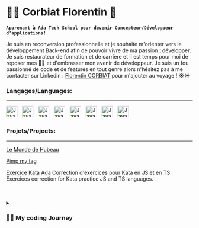 # 👨‍🍳 Corbiat Florentin 👋

**`Apprenant à Ada Tech School pour devenir Concepteur/Développeur d'applications!`**

Je suis en reconversion professionnelle et je souhaite m'orienter vers le développement Back-end afin de pouvoir vivre de ma passion : développer.
Je suis restaurateur de formation et de carrière et il est temps pour moi de reposer mes 🔪🔪 et d'embrasser mon avenir de développeur.
Je suis un fou passionné de code et de features en tout genre alors n'hésitez pas à me contacter sur Linkedin : [Florentin CORBIAT](https://www.linkedin.com/in/florentin-corbiat-a1280710b/) pour m'ajouter au voyage ! ☀️☀️

### Langages/Languages:
-----------------------
<img align="left" alt="Java" width="30px" style="padding-right:10px;" src="https://cdn.jsdelivr.net/gh/devicons/devicon/icons/html5/html5-plain.svg">
<img align="left" alt="Java" width="30px" style="padding-right:10px;" src="https://cdn.jsdelivr.net/gh/devicons/devicon/icons/css3/css3-plain.svg">
<img align="left" alt="Java" width="30px" style="padding-right:10px;" src="https://cdn.jsdelivr.net/gh/devicons/devicon/icons/javascript/javascript-plain.svg">
<img align="left" alt="Java" width="30px" style="padding-right:10px;" src="https://cdn.jsdelivr.net/gh/devicons/devicon/icons/react/react-original.svg">
<img align="left" alt="Java" width="30px" style="padding-right:10px;" src="https://cdn.jsdelivr.net/gh/devicons/devicon/icons/typescript/typescript-plain.svg">
<img align="left" alt="Java" width="30px" style="padding-right:10px;" src="https://cdn.jsdelivr.net/gh/devicons/devicon/icons/nodejs/nodejs-original.svg">
<img align="left" alt="Java" width="30px" style="padding-right:10px;" src="https://cdn.jsdelivr.net/gh/devicons/devicon/icons/github/github-original.svg">
<img align="left" alt="Java" width="30px" style="padding-right:10px;" src="https://cdn.jsdelivr.net/gh/devicons/devicon/icons/git/git-original.svg">

<br>
<br>


### Projets/Projects:
---------------------
[Le Monde de Hubeau](https://github.com/CorbiatFlorentin/Le-Monde-de-Hubeau)

[Pimp my tag](https://github.com/CorbiatFlorentin/Pimp-my-tag)

[Exercice Kata Ada](https://github.com/CorbiatFlorentin/ExerciceKataAda)
Correction d'exercices pour Kata en JS et en TS .
Exercices correction for Kata practice JS and TS languages.


<br>
<br>

<details>
  <summary><h3> 👨‍💻 My coding Journey</h3></summary>
  J'ai commencé à coder de maniére trés ponctuelle et sans aucun but jusqu'à ce que je décide d'en faire mon métier. Originalement, je n'étais pas à l'aise du tout et les IDE en général m'effrayez...Puis un jour, poussez par mon envie d'en découdre, je me suis mis à coder de simples lignes pour faire apparaitre un Hello world ☀️.Et de fil en aiguille, j'ai commencé à vouloir apprendre plus, puis coder de façon plus importante pour commencer à faire du concret. Je me suis mis à rechercher l'endroit qui pouurait m'offir ce cadre : une école de reconversion professionnelle.
  <br>
  Depuis mon arrivée, mes nuits sont de plus en plus courtes au fur et à mesures que j'avance dans ma progression(actuellment j'écrit ces lignes avec mon chat 🐈 à minuit et demi!). Pour une seconde fois dans ma vie, j'ai une passion qui pourrait me maintenir en éveil constant. Et c'est pour cela que j'adore coder et que peux être un jour, j'aurais la chance de travailler avec vous.❤️
</details>
